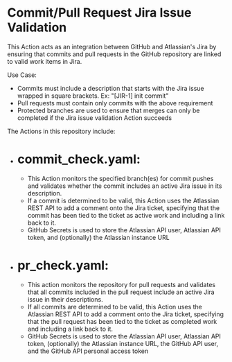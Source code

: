 # Commit/Pull Request Jira Issue Validation
This Action acts as an integration between GitHub and Atlassian's Jira by ensuring that commits and pull requests in the GitHub repository are linked to valid work items in Jira.

Use Case:
- Commits must include a description that starts with the Jira issue wrapped in square brackets. Ex: "[JIR-1] init commit"
- Pull requests must contain only commits with the above requirement
- Protected branches are used to ensure that merges can only be completed if the Jira issue validation Action succeeds 

The Actions in this repository include:
- # commit_check.yaml: 
  - This Action monitors the specified branch(es) for commit pushes and validates whether the commit includes an active Jira issue in its description. 
  - If a commit is determined to be valid, this Action uses the Atlassian REST API to add a comment onto the Jira ticket, specifying that the commit has been tied to the ticket as active work and including a link back to it.
  - GitHub Secrets is used to store the Atlassian API user, Atlassian API token, and (optionally) the Atlassian instance URL
- # pr_check.yaml:
  - This action monitors the repository for pull requests and validates that all commits included in the pull request include an active Jira issue in their descriptions.
  -  If all commits are determined to be valid, this Action uses the Atlassian REST API to add a comment onto the Jira ticket, specifying that the pull request has been tied to the ticket as completed work and including a link back to it.
  -  GitHub Secrets is used to store the Atlassian API user, Atlassian API token, (optionally) the Atlassian instance URL, the GitHub API user, and the GitHub API personal access token
